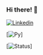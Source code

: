 ### Hi there! 👋

[![Linkedin](https://img.shields.io/badge/LinkedIn-0077B5?style=for-the-badge&logo=linkedin&logoColor=white/)](https://www.linkedin.com/in/tiagosouzaolv)

[![Py](http://ForTheBadge.com/images/badges/made-with-python.svg)]

[![Status](https://github-readme-stats.vercel.app/api?username=TiagoSouza2000&theme=dracula)] 

